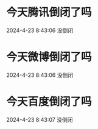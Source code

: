 # 今天腾讯倒闭了吗

2024-4-23 8:43:06 没倒闭

# 今天微博倒闭了吗

2024-4-23 8:43:06 没倒闭

# 今天百度倒闭了吗

2024-4-23 8:43:07 没倒闭

